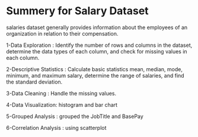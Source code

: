 # Summery for Salary Dataset
salaries dataset generally provides information about the employees of an organization in relation to their compensation.

1-Data Exploration : Identify the number of rows and columns in the dataset, determine the data types of each column, and check for missing 
values in each column.

2-Descriptive Statistics :  Calculate basic statistics mean, median, mode, minimum, and maximum salary, determine the range of salaries, and find the standard deviation.

3-Data Cleaning : Handle the missing values.

4-Data Visualization: histogram and bar chart 

5-Grouped Analysis : grouped the JobTitle and BasePay

6-Correlation Analysis : using scatterplot 
